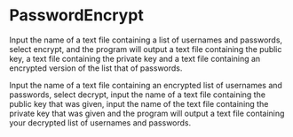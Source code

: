 # PasswordEncrypt
Input the name of a text file containing a list of usernames and passwords, select encrypt, and the program will output a text file containing the public key, a text file containing the private key and a text file containing an encrypted version of the list that of passwords.

Input the name of a text file containing an encrypted list of usernames and passwords, select decrypt, input the name of a text file containing the public key that was given, input the name of the text file containing the private key that was given and the program will output a text file containing your decrypted list of usernames and passwords.

